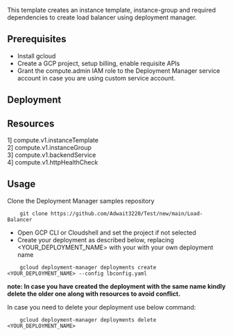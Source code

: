 
This template creates an instance template, instance-group and required dependencies to create load balancer using deployment manager.

## Prerequisites
- Install gcloud
- Create a GCP project, setup billing, enable requisite APIs
- Grant the compute.admin IAM role to the Deployment Manager service account in case you are using custom service account.

## Deployment
## Resources
1] compute.v1.instanceTemplate \
2] compute.v1.instanceGroup \
3] compute.v1.backendService \
4] compute.v1.httpHealthCheck 


## Usage
Clone the Deployment Manager samples repository
```shell
    git clone https://github.com/Adwait3220/Test/new/main/Load-Balancer
```
- Open GCP CLI or Cloudshell and set the project if not selected
- Create your deployment as described below, replacing <YOUR_DEPLOYMENT_NAME> with your with your own deployment name

```shell
    gcloud deployment-manager deployments create <YOUR_DEPLOYMENT_NAME> --config lbconfig.yaml
```

**note: In case you have created the deployment with the same name kindly delete the older one along with resources to avoid conflict.**
        
        
In case you need to delete your deployment use below command:

```shell
    gcloud deployment-manager deployments delete <YOUR_DEPLOYMENT_NAME>
```
